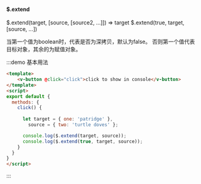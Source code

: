 #### $.extend

$.extend(target, [source, [source2, ...]])   ⇒ target
$.extend(true, target, [source, ...])

当第一个值为boolean时，代表是否为深拷贝，默认为false。 
否则第一个值代表目标对象，其余的为赋值对象。

:::demo 基本用法
```html
<template>
    <v-button @click="click">click to show in console</v-button>
</template>
<script>
export default {
  methods: {
    click() {
      
      let target = { one: 'patridge' },
        source = { two: 'turtle doves' };

      console.log($.extend(target, source));
      console.log($.extend(true, target, source));
    }
  }
}
</script>
```
:::
